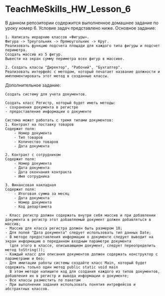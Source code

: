 # TeachMeSkills_HW_Lesson_6
В данном репозитории содержится выполненное домашнее задание по уроку номер 6. Условие задач представлено ниже.
Основное задание:

	1. Написать иерархию классов «Фигуры». 
	Фигура -> Треугольник -> Прямоугольник -> Круг. 
	Реализовать функцию подсчета площади для каждого типа фигуры и подсчет периметра. 
	Создать массив из 5 фигур. 
	Вывести на экран сумму периметра всех фигур в массиве.
	
	2. Создать классы "Директор", "Рабочий", "Бухгалтер". 
	Реализовать интерфейс с методом, который печатает название должности и имплементировать этот метод в созданные классы.
Дополнительное задание:

	Создать систему для учета документов.

	Создать класс Регистр, который будет иметь методы:
	- сохранения документа в регистре
	- предоставление информации о документе

	Система может работать с тремя типами документов:
	1. Контракт на поставку товаров
	Содержит поля:
		- Номер документа
		- Тип товаров
		- Количество товаров
		- Дата документа

	2. Контракт с сотрудником
	Содержит поля:
		- Номер документа
		- Дата документа
		- Дата окончания контракта
		- Имя сотрудника

	3. Финансовая накладная
	Содержит поля:
		- Итоговая сумма за месяц
		- Дата документа
		- Номер документа
		- Код департамета

	- Класс регистр должен содержать внутри себя массив и при добавлении документа в регистр этот добавляемый документ должен добавляться в массив;
	- Массив для класса регистра должен быть размером 10;
	- Для полей "Дата документа" следует использовать тип данных Date;
	- В методе предоставления информации о документе следует выводит на экран информацию о переданном входным параметре документа
	  (для этого в классе, описывающием документ, следует переопределить метод toString());
	- Каждый класс для описания документов должен содержать конструктор с параметрами и без; 
	- Для имитации работы системы создайте класс Main, который будет содержать только один метод public static void main
	  В этом методе напишите код для создания каждого из типов документов, добавления их в регистр и вывода информации о документе;
	- Все классы разместить по пакетам
	- При выполнении задания использовать понятия интрефейсов и абстрактных классов. 
